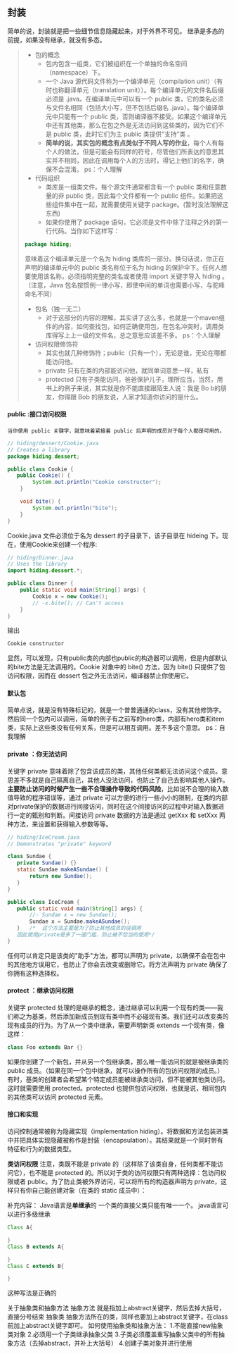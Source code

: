## 封装
简单的说，封装就是把一些细节信息隐藏起来，对于外界不可见。
继承是多态的前提，如果没有继承，就没有多态。
>- 包的概念
>   - 包内包含一组类，它们被组织在一个单独的命名空间（namespace）下。
>   -  一个 Java 源代码文件称为一个编译单元（compilation unit）（有时也称翻译单元（translation unit））。每个编译单元的文件名后缀必须是 .java。在编译单元中可以有一个 public 类，它的类名必须与文件名相同（包括大小写，但不包括后缀名 .java）。每个编译单元中只能有一个 public 类，否则编译器不接受。如果这个编译单元中还有其他类，那么在包之外是无法访问到这些类的，因为它们不是 public 类，此时它们为主 public 类提供“支持”类 。
>   - **简单的说，其实包的概念有点类似于不同人写的作业**，每个人有每个人的做法，但是可能会有同样的符号，尽管他们所表达的意思其实并不相同，因此在调用每个人的方法时，得记上他们的名字，确保不会混淆。 ps：个人理解
>- 代码组织
>   - 类库是一组类文件。每个源文件通常都含有一个 public 类和任意数量的非 public 类，因此每个文件都有一个 public 组件。如果把这些组件集中在一起，就需要使用关键字 package。(暂时没法理解这东西)
>   - 如果你使用了 package 语句，它必须是文件中除了注释之外的第一行代码。当你如下这样写：
>``` java
>package hiding;
>```
>意味着这个编译单元是一个名为 hiding 类库的一部分。换句话说，你正在声明的编译单元中的 public 类名称位于名为 hiding 的保护伞下。任何人想要使用该名称，必须指明完整的类名或者使用 import 关键字导入 hiding 。（注意，Java 包名按惯例一律小写，即使中间的单词也需要小写，与驼峰命名不同）
>- 包名（独一无二）
>   - 对于这部分的内容的理解，其实讲了这么多，也就是一个maven组件的内容，如何查找包，如何正确使用包，在包名冲突时，调用类库得写上上一级的文件名，总之意思应该差不多。   ps：个人理解
>- 访问权限修饰符
>   - 其实也就几种修饰符；public（只有一个），无论是谁，无论在哪都能访问他。
>   - private 只有在类的内部能访问他，就同单词意思一样，私有
>   - protected 只有子类能访问，爸爸保护儿子，理所应当，当然，用书上的例子来说，其实就是你不能直接跟陌生人说：我是 Bo b的朋友，你得跟 Bob 的朋友说，人家才知道你访问的是什么。
#### public :接口访问权限
    当你使用 public 关键字，就意味着紧接着 public 后声明的成员对于每个人都是可用的。
``` java
// hiding/dessert/Cookie.java
// Creates a library
package hiding.dessert;

public class Cookie {
   public Cookie() {
        System.out.println("Cookie constructor");
    }

    void bite() {
        System.out.println("bite");
    }
}
```
Cookie.java 文件必须位于名为 dessert 的子目录下，该子目录在 hideing 下。现在，使用Cookie来创建一个程序:
``` java
// hiding/Dinner.java
// Uses the library
import hiding.dessert.*;

public class Dinner {
    public static void main(String[] args) {
        Cookie x = new Cookie();
        // -x.bite(); // Can't access
    }
}
```
输出
``` java
Cookie constructor
```
显然，可以发现，只有public类的内部也public的构造器可以调用，但是内部默认的bite方法是无法调用的。Cookie 对象中的 bite() 方法，因为 bite() 只提供了包访问权限，因而在 dessert 包之外无法访问，编译器禁止你使用它。
#### 默认包
简单点说，就是没有特殊标记的，就是一个普普通通的class，没有其他修饰字。然后同一个包内可以调用，简单的例子有之前写的hero类，内部有hero类和item类，实际上这些类没有任何关系，但是可以相互调用。差不多这个意思。
ps：自我理解
#### private ：你无法访问
关键字 private 意味着除了包含该成员的类，其他任何类都无法访问这个成员。意思差不多就是自己隔离自己，其他人没法访问，也防止了自己去影响其他人操作。
**主要防止访问的时候产生一些不合理操作导致的代码风险**，比如说不合理的输入数值导致的程序错误等，通过 private 可以方便的进行一些小小的限制，在类的内部对private保护的数据进行间接访问，同时在这个间接访问的过程中对输入数据进行一定的甄别和判断。间接访问 private 数据的方法是通过 getXxx 和 setXxx 两种方法，来设置和获得输入参数等等。
 ``` java
 // hiding/IceCream.java
// Demonstrates "private" keyword

class Sundae {
    private Sundae() {}
    static Sundae makeASundae() {
        return new Sundae();
    }
}

public class IceCream {
    public static void main(String[] args) {
        //- Sundae x = new Sundae();
        Sundae x = Sundae.makeASundae();
    }   /*  这个方法主要是为了防止其他成员的误调用
    因此使用private是多了一道门槛，防止被不恰当的使用*/
}


```
任何可以肯定只是该类的"助手"方法，都可以声明为 private，以确保不会在包中的其他地方误用它，也防止了你会去改变或删除它。将方法声明为 private 确保了你拥有这种选择权。
#### protect ：继承访问权限
关键字 protected 处理的是继承的概念，通过继承可以利用一个现有的类——我们称之为基类，然后添加新成员到现有类中而不必碰现有类。我们还可以改变类的现有成员的行为。为了从一个类中继承，需要声明新类 extends 一个现有类，像这样：
``` java
class Foo extends Bar {}
```
如果你创建了一个新包，并从另一个包继承类，那么唯一能访问的就是被继承类的 public 成员。（如果在同一个包中继承，就可以操作所有的包访问权限的成员。）有时，基类的创建者会希望某个特定成员能被继承类访问，但不能被其他类访问。这时就需要使用 protected。protected 也提供包访问权限，也就是说，相同包内的其他类可以访问 protected 元素。
#### 接口和实现
访问控制通常被称为隐藏实现（implementation hiding）。将数据和方法包装进类中并把具体实现隐藏被称作是封装（encapsulation）。其结果就是一个同时带有特征和行为的数据类型。

**类访问权限**
注意，类既不能是 private 的（这样除了该类自身，任何类都不能访问它），也不能是 protected 的。所以对于类的访问权限只有两种选择：包访问权限或者 public。为了防止类被外界访问，可以将所有的构造器声明为 private，这样只有你自己能创建对象（在类的 static 成员中）：







补充内容：
Java语言是**单继承**的
一个类的直接父类只能有唯一一个。
java语言可以进行多级继承
```java
Class A{

}
Class B extends A{

}
Class C extends B{

}
```
这种写法是正确的

关于抽象类和抽象方法
抽象方法 就是指加上abstract关键字，然后去掉大括号，直接分号结束
抽象类 抽象方法所在的类，同样也要加上abstract关键字，在class前加上abstract关键字即可。
如何使用抽象类和抽象方法：
1.不能直接new抽象类对象
2.必须用一个子类继承抽象父类
3.子类必须覆盖重写抽象父类中的所有抽象方法（去掉abstract，并补上大括号）
4.创建子类对象并进行使用